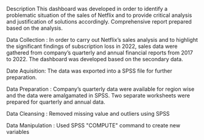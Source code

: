 
Description
This dashboard was developed in order to identify a problematic situation of the sales of Netflix and to provide critical analysis and justification of solutions accordingly. Comprehensive report prepared based on the analysis.

Data Collection : In order to carry out Netflix’s sales analysis and to highlight the significant findings of subscription loss in 2022, sales data were gathered from company’s quarterly and annual financial reports from 2017 to 2022. The dashboard was developed based on the secondary data.

Date Aquisition: The data was exported into a SPSS file for further preparation.

Data Preparation : Company’s quarterly data were available for region wise and the data were amalgamated in SPSS. Two separate worksheets were prepared for quarterly and annual data.

Data Cleansing : Removed missing value and outliers using SPSS

Data Manipulation : Used SPSS "COMPUTE" command to create new variables
